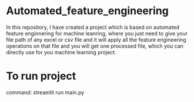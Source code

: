 # Automated_feature_engineering
In this repository, I have created a project which is based on automated feature enginnering for machine leanring, where you just need to give your file path of any excel or csv file and it will apply all the feature engineering operations on that file and you will get one processed file, which you can directly use for you machine learning project.

# To run project
command: streamlit run main.py
